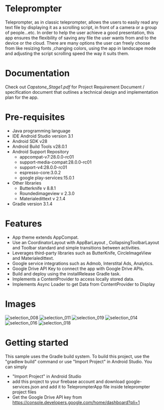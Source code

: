 # Teleprompter

Teleprompter, as in classic teleprompter, allows the users to easily read any text file by displaying it as a scrolling script, in front of a camera or a group of people...etc.
In order to help the user achieve a good presentation, this app ensures the flexibility of saving any file the user wants from and to the device or the cloud. 
There are many options the user can freely choose from like resizing fonts ,changing colors, using the app in landscape mode and adjusting the script scrolling speed the way it suits them.



# Documentation
Check out _Capstone_Stage1.pdf_ for Project Requirement Document / specification document that outlines a technical design and implementation plan for the app.

# Pre-requisites
- Java programming language
- IDE Android Studio version 3.1
- Android SDK v28
- Android Build Tools v28.0.1
- Android Support Repository 
   * appcompat-v7:28.0.0-rc01
   * support-media-compat:28.0.0-rc01
   * support-v4:28.0.0-rc01
   * espresso-core:3.0.2
   * google play-services:15.0.1
- Other libraries 
   * Butterknife v 8.8.1
   * Roundedimageview v 2.3.0
   * Materialedittext v 2.1.4
- Gradle version 3.1.4


# Features
- App theme extends AppCompat.
- Use an CoordinatorLayout with AppBarLayout , CollapsingToolbarLayout and Toolbar standard and simple transitions between activities.
- Leverages third-party libraries such as ButterKnife, CircleImageView and Materialedittext.
- Google service integrations such as Admob, Interstital Ads, Analytics.
- Google Drive API Key to connect the app with Google Drive APIs.
- Build and deploy using the installRelease Gradle task.
- Implements a ContentProvider to access locally stored data.
- Implements Async Loader to get Data from ContentProvider to Display

# Images
![selection_008](https://user-images.githubusercontent.com/28923748/44999314-98f97d80-afbc-11e8-9899-86b78af342a9.png)
![selection_011](https://user-images.githubusercontent.com/28923748/44999321-a0208b80-afbc-11e8-8b0a-b75acb3274ef.png)
![selection_019](https://user-images.githubusercontent.com/28923748/44999326-a7479980-afbc-11e8-945d-c0b60f95714a.png)
![selection_014](https://user-images.githubusercontent.com/28923748/44999332-ae6ea780-afbc-11e8-9eb0-ce194475f2e5.png)
![selection_016](https://user-images.githubusercontent.com/28923748/44999335-b29ac500-afbc-11e8-8335-edfafee795f4.png)
![selection_018](https://user-images.githubusercontent.com/28923748/44999341-b890a600-afbc-11e8-8ede-8ee6047e1ac6.png)


# Getting started
This sample uses the Gradle build system. To build this project, use the "gradlew build" command or use "Import Project" in Android Studio.
You can simply 
- "Import Project" in Android Studio 
- add this project to your firebase account and download  google-services.json and add it to TeleprompterApp file inside teleprompter project files
-  Get the Google Drive API key from https://console.developers.google.com/home/dashboard?pli=1 



